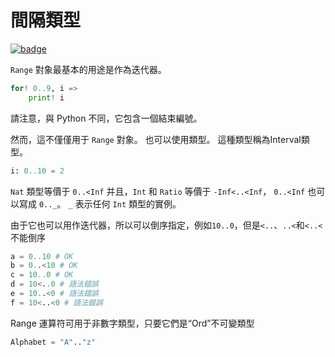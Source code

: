 # 間隔類型

[![badge](https://img.shields.io/endpoint.svg?url=https%3A%2F%2Fgezf7g7pd5.execute-api.ap-northeast-1.amazonaws.com%2Fdefault%2Fsource_up_to_date%3Fowner%3Derg-lang%26repos%3Derg%26ref%3Dmain%26path%3Ddoc/EN/syntax/type/10_interval.md%26commit_hash%3D51de3c9d5a9074241f55c043b9951b384836b258)](https://gezf7g7pd5.execute-api.ap-northeast-1.amazonaws.com/default/source_up_to_date?owner=erg-lang&repos=erg&ref=main&path=doc/EN/syntax/type/10_interval.md&commit_hash=51de3c9d5a9074241f55c043b9951b384836b258)

`Range` 對象最基本的用途是作為迭代器。

```python
for! 0..9, i =>
    print! i
```

請注意，與 Python 不同，它包含一個結束編號。

然而，這不僅僅用于 `Range` 對象。 也可以使用類型。 這種類型稱為Interval類型。

```python
i: 0..10 = 2
```

`Nat` 類型等價于 `0..<Inf` 并且，`Int` 和 `Ratio` 等價于 `-Inf<..<Inf`，
`0..<Inf` 也可以寫成 `0.._`。 `_` 表示任何 `Int` 類型的實例。

由于它也可以用作迭代器，所以可以倒序指定，例如`10..0`，但是`<..`、`..<`和`<..<`不能倒序

```python
a = 0..10 # OK
b = 0..<10 # OK
c = 10..0 # OK
d = 10<..0 # 語法錯誤
e = 10..<0 # 語法錯誤
f = 10<..<0 # 語法錯誤
```

Range 運算符可用于非數字類型，只要它們是“Ord”不可變類型

```python
Alphabet = "A".."z"
```
